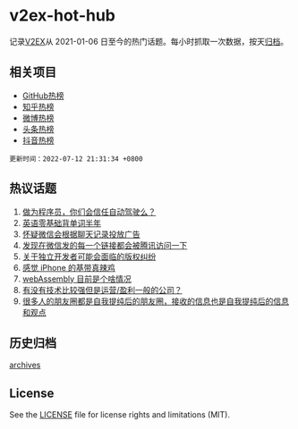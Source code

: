 # v2ex-hot-hub

 记录[V2EX](https://www.v2ex.com/)从 2021-01-06 日至今的热门话题。每小时抓取一次数据，按天[归档](archives)。
 
 ## 相关项目

- [GitHub热榜](https://github.com/snaildev/github-hot-hub)
- [知乎热榜](https://github.com/snaildev/zhihu-hot-hub)
- [微博热榜](https://github.com/snaildev/weibo-hot-hub)
- [头条热榜](https://github.com/snaildev/toutiao-hot-hub)
- [抖音热榜](https://github.com/snaildev/douyin-hot-hub)


 `更新时间：2022-07-12 21:31:34 +0800`

## 热议话题

1. [做为程序员，你们会信任自动驾驶么？](https://www.v2ex.com/t/865624)
1. [英语零基础背单词半年](https://www.v2ex.com/t/865606)
1. [怀疑微信会根据聊天记录投放广告](https://www.v2ex.com/t/865581)
1. [发现在微信发的每一个链接都会被腾讯访问一下](https://www.v2ex.com/t/865618)
1. [关于独立开发者可能会面临的版权纠纷](https://www.v2ex.com/t/865564)
1. [感觉 iPhone 的基带真辣鸡](https://www.v2ex.com/t/865573)
1. [webAssembly 目前是个啥情况](https://www.v2ex.com/t/865575)
1. [有没有技术比较强但是运营/盈利一般的公司？](https://www.v2ex.com/t/865644)
1. [很多人的朋友圈都是自我提纯后的朋友圈，接收的信息也是自我提纯后的信息和观点](https://www.v2ex.com/t/865728)

## 历史归档

[archives](archives)

## License

See the [LICENSE](LICENSE) file for license rights and limitations (MIT).
